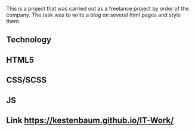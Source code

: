 This is a project that was carried out as a freelance project by order of the company. The task was to write a blog on several html pages and style them.

## Technology
## HTML5
## CSS/SCSS
## JS

## Link https://kestenbaum.github.io/IT-Work/
